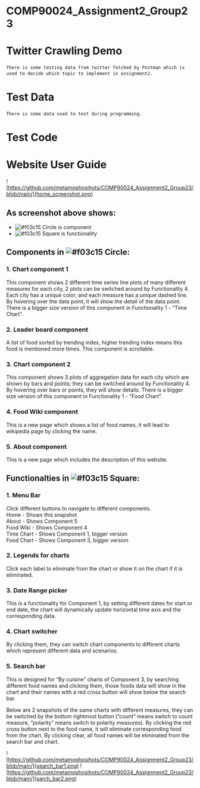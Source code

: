 # COMP90024_Assignment2_Group23

# Twitter Crawling Demo
    There is some testing data from twitter fetched by Postman which is used to decide which topic to implement in assignment2.


# Test Data
    There is some data used to test during programming.
    
# Test Code

# Website User Guide

![https://github.com/metamophosihots/COMP90024_Assignment2_Group23/blob/main/](home_screenshot.png)
## As screenshot above shows:
* ![#f03c15](https://via.placeholder.com/15/f03c15/000000?text=+) Circle is component
* ![#f03c15](https://via.placeholder.com/15/f03c15/000000?text=+) Square is functionality

## Components in ![#f03c15](https://via.placeholder.com/15/f03c15/000000?text=+) Circle:
### 1. Chart component 1  
This component shows 2 different time series line plots of many different measures for each city, 2 plots can be switched around by Functionality 4. Each city has a unique color, and each measure has a unique dashed line. By hovering over the data point, it will show the detail of the data point. 
There is a bigger size version of this component in Functionality 1 - “Time Chart”.
### 2. Leader board component
A list of food sorted by trending index, higher trending index means this food is mentioned more times. This component is scrollable.
### 3. Chart component 2  
This component shows 3 plots of aggregation data for each city which are shown by bars and points; they can be switched around by Functionality 4. By hovering over bars or points, they will show details. 
There is a bigger size version of this component in Functionality 1 - “Food Chart”.
### 4. Food Wiki component  
This is a new page which shows a list of food names, it will lead to wikipedia page by clicking the name.
### 5. About component  
This is a new page which includes the description of this website.

## Functionalties in ![#f03c15](https://via.placeholder.com/15/f03c15/000000?text=+) Square:
### 1. Menu Bar
Click different buttons to navigate to different components.\
Home - Shows this snapshot\
About - Shows Component 5\
Food Wiki - Shows Component 4\
Time Chart - Shows Component 1, bigger version\
Food Chart - Shows Component 3, bigger version

### 2. Legends for charts
Click each label to eliminate from the chart or show it on the chart if it is eliminated.
### 3. Date Range picker
This is a functionality for Component 1, by setting different dates for start or end date, the chart will dynamically update horizontal time axis and the corresponding data.
### 4. Chart switcher
By clicking them, they can switch chart components to different charts which represent different data and scenarios.
### 5. Search bar
This is designed for “By cuisine” charts of Component 3, by searching different food names and clicking them, those foods data will show in the chart and their names with a red cross button will show below the search bar. 

Below are 2 snapshots of the same charts with different measures, they can be switched by the bottom rightmost button (“count” means switch to count measure, “polarity” means switch to polarity measures). By clicking the red cross button next to the food name, it will eliminate corresponding food from the chart. By clicking clear, all food names will be eliminated from the search bar and chart.

![https://github.com/metamophosihots/COMP90024_Assignment2_Group23/blob/main/](search_bar1.png)
![https://github.com/metamophosihots/COMP90024_Assignment2_Group23/blob/main/](sarch_bar2.png)
